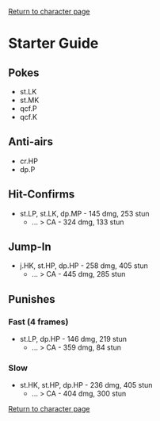 [Return to character page](./index.md)  

# Starter Guide

## Pokes

- st.LK
- st.MK
- qcf.P
- qcf.K

## Anti-airs

- cr.HP
- dp.P

## Hit-Confirms

- st.LP, st.LK, dp.MP - 145 dmg, 253 stun
  - ... > CA - 324 dmg, 133 stun

## Jump-In

- j.HK, st.HP, dp.HP - 258 dmg, 405 stun
  - ... > CA - 445 dmg, 285 stun

## Punishes

### Fast (4 frames)

- st.LP, dp.HP - 146 dmg, 219 stun
  - ... > CA - 359 dmg, 84 stun

### Slow

- st.HK, st.HP, dp.HP - 236 dmg, 405 stun
  - ... > CA - 404 dmg, 300 stun

[Return to character page](./index.md)  

